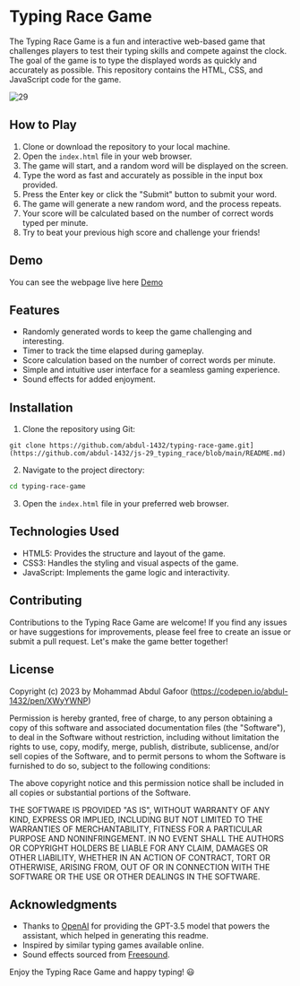 # Typing Race Game

The Typing Race Game is a fun and interactive web-based game that challenges players to test their typing skills and compete against the clock. The goal of the game is to type the displayed words as quickly and accurately as possible. This repository contains the HTML, CSS, and JavaScript code for the game.

![29](https://github.com/abdul-1432/js-29_typing_race/assets/124916666/8558c01c-e391-4f50-ba63-6f4a4bc5bd2b)


## How to Play

1. Clone or download the repository to your local machine.
2. Open the `index.html` file in your web browser.
3. The game will start, and a random word will be displayed on the screen.
4. Type the word as fast and accurately as possible in the input box provided.
5. Press the Enter key or click the "Submit" button to submit your word.
6. The game will generate a new random word, and the process repeats.
7. Your score will be calculated based on the number of correct words typed per minute.
8. Try to beat your previous high score and challenge your friends!

## Demo
You can see the webpage live here [Demo](https://codepen.io/abdul-1432/pen/XWyYWNP)

## Features

- Randomly generated words to keep the game challenging and interesting.
- Timer to track the time elapsed during gameplay.
- Score calculation based on the number of correct words per minute.
- Simple and intuitive user interface for a seamless gaming experience.
- Sound effects for added enjoyment.

## Installation

1. Clone the repository using Git:

```bash[
git clone https://github.com/abdul-1432/typing-race-game.git](https://github.com/abdul-1432/js-29_typing_race/blob/main/README.md)
```

2. Navigate to the project directory:

```bash
cd typing-race-game
```

3. Open the `index.html` file in your preferred web browser.

## Technologies Used

- HTML5: Provides the structure and layout of the game.
- CSS3: Handles the styling and visual aspects of the game.
- JavaScript: Implements the game logic and interactivity.

## Contributing

Contributions to the Typing Race Game are welcome! If you find any issues or have suggestions for improvements, please feel free to create an issue or submit a pull request. Let's make the game better together!

## License

Copyright (c) 2023 by Mohammad Abdul Gafoor (https://codepen.io/abdul-1432/pen/XWyYWNP)

Permission is hereby granted, free of charge, to any person obtaining a copy of this software and associated documentation files (the "Software"), to deal in the Software without restriction, including without limitation the rights to use, copy, modify, merge, publish, distribute, sublicense, and/or sell copies of the Software, and to permit persons to whom the Software is furnished to do so, subject to the following conditions:

The above copyright notice and this permission notice shall be included in all copies or substantial portions of the Software.

THE SOFTWARE IS PROVIDED "AS IS", WITHOUT WARRANTY OF ANY KIND, EXPRESS OR IMPLIED, INCLUDING BUT NOT LIMITED TO THE WARRANTIES OF MERCHANTABILITY, FITNESS FOR A PARTICULAR PURPOSE AND NONINFRINGEMENT. IN NO EVENT SHALL THE AUTHORS OR COPYRIGHT HOLDERS BE LIABLE FOR ANY CLAIM, DAMAGES OR OTHER LIABILITY, WHETHER IN AN ACTION OF CONTRACT, TORT OR OTHERWISE, ARISING FROM, OUT OF OR IN CONNECTION WITH THE SOFTWARE OR THE USE OR OTHER DEALINGS IN THE SOFTWARE.



## Acknowledgments

- Thanks to [OpenAI](https://openai.com) for providing the GPT-3.5 model that powers the assistant, which helped in generating this readme.
- Inspired by similar typing games available online.
- Sound effects sourced from [Freesound](https://freesound.org/).

Enjoy the Typing Race Game and happy typing! 😃

